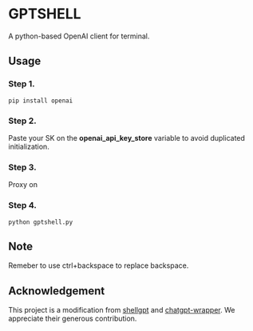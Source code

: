 # GPTSHELL #  

A python-based OpenAI client for terminal.

## Usage  

### Step 1. ###

 `pip install openai`

### Step 2. ###

Paste your SK on the **openai_api_key_store** variable to avoid duplicated initialization.

### Step 3. ###

Proxy on

### Step 4. ###

`python gptshell.py` 

## Note  

Remeber to use ctrl+backspace to replace backspace.

## Acknowledgement  

This project is a modification from [shellgpt](https://github.com/z0nd3rl1ng/shellgpt) and [chatgpt-wrapper](https://github.com/mmabrouk/chatgpt-wrapper). We appreciate their generous contribution.

